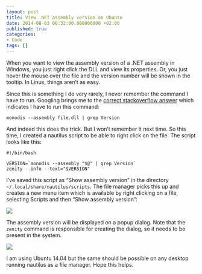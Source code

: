 ```yaml
---
layout: post
title: View .NET assembly version on Ubuntu
date: 2014-08-03 06:32:00.000000000 +02:00
published: true
categories:
- Code
tags: []
---
```


When you want to view the assembly version of a .NET assembly in Windows, you just right click the DLL and view its properties. Or, you just hover the mouse over the file and the version number will be shown in the tooltip. In Linux, things aren’t as easy.<!--more-->

Since this is something I do very rarely, I never remember the command I have to run. Googling brings me to the <a href="http://stackoverflow.com/questions/3946368/how-to-get-the-assemblyversion-of-a-net-file-in-linux">correct stackoverflow answer</a> which indicates I have to run this command:

```
monodis --assembly file.dll | grep Version
```

And indeed this does the trick. But I won’t remember it next time. So this time, I created a nautilus script to be able to right click on the file. The script looks like this:

```
#!/bin/bash

VERSION=`monodis --assembly "$@" | grep Version`
zenity --info --text="$VERSION"
```

I’ve saved this script as “Show assembly version” in the directory <code>~/.local/share/nautilus/scripts</code>. The file manager picks this up and creates a new menu item which is available by right clicking on a file, selecting Scripts and then “Show assembly version”:

<img src="{{ site.baseurl }}/assets/2014/show-assembly-version.png" />

The assembly version will be displayed on a popup dialog. Note that the <code>zenity</code> command is responsible for creating the dialog, so it needs to be present in the system.

<img src="{{ site.baseurl }}/assets/2014/show-assembly-version-dialog1.png" />

I am using Ubuntu 14.04 but the same should be possible on any desktop running nautilus as a file manager. Hope this helps.
